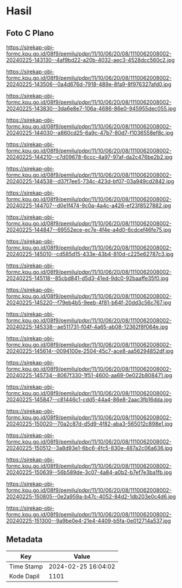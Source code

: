 # Hasil

## Foto C Plano

https://sirekap-obj-formc.kpu.go.id/08f9/pemilu/pdpr/11/10/06/20/08/1110062008002-20240225-143130--4af9bd22-a20b-4032-aec3-4528dcc560c2.jpg

https://sirekap-obj-formc.kpu.go.id/08f9/pemilu/pdpr/11/10/06/20/08/1110062008002-20240225-143506--0a4d676d-7918-489e-8fa9-8f976327afd0.jpg

https://sirekap-obj-formc.kpu.go.id/08f9/pemilu/pdpr/11/10/06/20/08/1110062008002-20240225-143830--3da6e8e7-106a-4686-86e0-945955dec055.jpg

https://sirekap-obj-formc.kpu.go.id/08f9/pemilu/pdpr/11/10/06/20/08/1110062008002-20240225-144030--a860cd25-6a9c-47b7-80d7-f1036558ef8c.jpg

https://sirekap-obj-formc.kpu.go.id/08f9/pemilu/pdpr/11/10/06/20/08/1110062008002-20240225-144210--c7d09678-6ccc-4a97-97af-da2c476be2b2.jpg

https://sirekap-obj-formc.kpu.go.id/08f9/pemilu/pdpr/11/10/06/20/08/1110062008002-20240225-144538--d37f7ee5-734c-423d-bf07-03a949cd2842.jpg

https://sirekap-obj-formc.kpu.go.id/08f9/pemilu/pdpr/11/10/06/20/08/1110062008002-20240225-144707--d0e1f474-9c0a-4a4c-a426-ef23f8527882.jpg

https://sirekap-obj-formc.kpu.go.id/08f9/pemilu/pdpr/11/10/06/20/08/1110062008002-20240225-144847--69552ece-ec7e-4f4e-a4d0-6cdcef46fe75.jpg

https://sirekap-obj-formc.kpu.go.id/08f9/pemilu/pdpr/11/10/06/20/08/1110062008002-20240225-145010--cd585d15-433e-43b4-810d-c225e62787c3.jpg

https://sirekap-obj-formc.kpu.go.id/08f9/pemilu/pdpr/11/10/06/20/08/1110062008002-20240225-145118--85cbd841-d5d3-41ed-9dc0-92baaffe35f0.jpg

https://sirekap-obj-formc.kpu.go.id/08f9/pemilu/pdpr/11/10/06/20/08/1110062008002-20240225-145220--f79eb4b5-9eeb-4f81-b64f-20dd3c56c767.jpg

https://sirekap-obj-formc.kpu.go.id/08f9/pemilu/pdpr/11/10/06/20/08/1110062008002-20240225-145338--ae511731-f04f-4a65-ab08-12362f8f064e.jpg

https://sirekap-obj-formc.kpu.go.id/08f9/pemilu/pdpr/11/10/06/20/08/1110062008002-20240225-145614--0094100e-2504-45c7-ace8-aa56294852df.jpg

https://sirekap-obj-formc.kpu.go.id/08f9/pemilu/pdpr/11/10/06/20/08/1110062008002-20240225-145734--8067f330-1f51-4600-aa69-0e022b808471.jpg

https://sirekap-obj-formc.kpu.go.id/08f9/pemilu/pdpr/11/10/06/20/08/1110062008002-20240225-145847--c81446c1-cdd5-44a4-86e8-2aac3fb16dda.jpg

https://sirekap-obj-formc.kpu.go.id/08f9/pemilu/pdpr/11/10/06/20/08/1110062008002-20240225-150020--70a2c87d-d5d9-4f82-aba3-565012c898e1.jpg

https://sirekap-obj-formc.kpu.go.id/08f9/pemilu/pdpr/11/10/06/20/08/1110062008002-20240225-150512--3a8d93e1-6bc6-4fc5-830e-487a2c06a636.jpg

https://sirekap-obj-formc.kpu.go.id/08f9/pemilu/pdpr/11/10/06/20/08/1110062008002-20240225-150639--56b589de-3c07-4a84-a0b2-b7ef7e3ba1fb.jpg

https://sirekap-obj-formc.kpu.go.id/08f9/pemilu/pdpr/11/10/06/20/08/1110062008002-20240225-150805--0e2a959a-b47c-4052-84d2-1db203e0c4d6.jpg

https://sirekap-obj-formc.kpu.go.id/08f9/pemilu/pdpr/11/10/06/20/08/1110062008002-20240225-151300--9a9be0e4-21e4-4409-b5fa-0e012714a537.jpg


## Metadata

| Key        | Value               |
| ---------- | ------------------- |
| Time Stamp | 2024-02-25 16:04:02 |
| Kode Dapil | 1101                |



